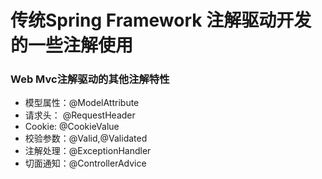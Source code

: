 # 传统Spring Framework 注解驱动开发的一些注解使用


### Web Mvc注解驱动的其他注解特性

- 模型属性：@ModelAttribute
- 请求头： @RequestHeader
- Cookie: @CookieValue
- 校验参数：@Valid,@Validated
- 注解处理：@ExceptionHandler
- 切面通知：@ControllerAdvice

